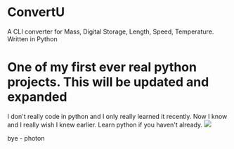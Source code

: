 # ConvertU
A CLI converter for Mass, Digital Storage, Length, Speed, Temperature. Written in Python

<h1>One of my first ever real python projects. This will be updated and expanded</h1>
I don't really code in python and I only really learned it recently. Now I know and I really wish I knew earlier. Learn python if you haven't already.
<img src="/images/1024px-Python-logo-notext.svg.png alt="Python">

bye - photon
